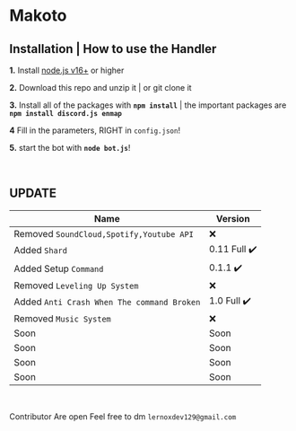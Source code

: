# Makoto




## Installation | How to use the Handler

 **1.** Install [node.js v16+](https://nodejs.org/) or higher

 **2.** Download this repo and unzip it    |    or git clone it

 **3.** Install all of the packages with **`npm install`**     |  the important packages are   **`npm install discord.js enmap`**

 **4** Fill in the parameters, RIGHT in `config.json`!

 **5.** start the bot with **`node bot.js`**!
  


<br />

## UPDATE
|  Name              |      Version                              |
| -------------      | ----------------------------------------- |
| Removed `SoundCloud,Spotify,Youtube API`          | ❌                       |
| Added `Shard`      | 0.11 Full ✔️   |
| Added Setup `Command`            | 0.1.1 ✔️              |
| Removed `Leveling Up System`       | ❌            |
| Added `Anti Crash When The command Broken`            | 1.0 Full ✔️         |
| Removed `Music System`               | ❌                 |
| Soon             | Soon                     |
| Soon             | Soon                 |
| Soon            | Soon              |
| Soon            | Soon        |


<br />


Contributor Are open Feel free to dm `lernoxdev129@gmail.com`
